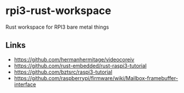 # rpi3-rust-workspace
Rust workspace for RPI3 bare metal things

## Links

- https://github.com/hermanhermitage/videocoreiv
- https://github.com/rust-embedded/rust-raspi3-tutorial
- https://github.com/bztsrc/raspi3-tutorial
- https://github.com/raspberrypi/firmware/wiki/Mailbox-framebuffer-interface
